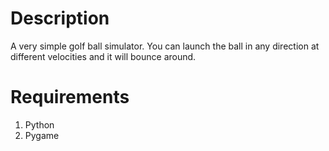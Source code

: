 # Description
A very simple golf ball simulator. You can launch the ball in any direction at different velocities and it will bounce around.

# Requirements
1. Python
2. Pygame
